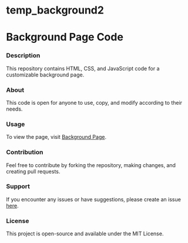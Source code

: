 # temp_background2
# Background Page Code

### Description
This repository contains HTML, CSS, and JavaScript code for a customizable background page.

### About
This code is open for anyone to use, copy, and modify according to their needs.

### Usage
To view the page, visit [Background Page](https://codexabq.github.io/temp_background2).

### Contribution
Feel free to contribute by forking the repository, making changes, and creating pull requests.

### Support
If you encounter any issues or have suggestions, please create an issue [here](https://github.com/codexabq/temp_background2/issues).

### License
This project is open-source and available under the MIT License.
